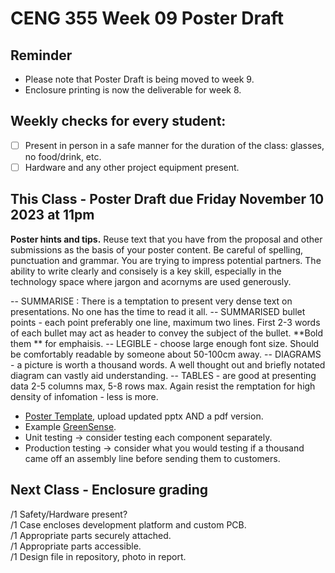 # CENG 355 Week 09 Poster Draft

## Reminder
- Please note that Poster Draft is being moved to week 9.   
- Enclosure printing is now the deliverable for week 8.   

## Weekly checks for every student:
- [ ] Present in person in a safe manner for the duration of the class: glasses, no food/drink, etc.
- [ ] Hardware and any other project equipment present.

## This Class - Poster Draft due Friday November 10 2023 at 11pm
**Poster hints and tips.**
Reuse text that you have from the proposal and other submissions as the basis of your poster content.
Be careful of spelling, punctuation and grammar. You are trying to impress potential partners. The ability to write clearly and consisely is a key skill, especially in the technology space where jargon and acornyms are used generously. 

-- SUMMARISE : There is a temptation to present very dense text on presentations. No one has the time to read it all. 
-- SUMMARISED bullet points - each point preferably one line, maximum two lines. First 2-3 words of each bullet may act as header to convey the subject of the bullet. **Bold them ** for emphaisis. 
-- LEGIBLE - choose large enough font size. Should be comfortably readable by someone about 50-100cm away. 
-- DIAGRAMS - a picture is worth a thousand words. A well thought out and briefly notated diagram can vastly aid understanding. 
-- TABLES - are good at presenting data 2-5 columns max, 5-8 rows max. Again resist the remptation for high density of infomation - less is more.

- [Poster Template](https://github.com/PrototypeZone/ceng355wk05hardwareconnstatus/blob/main/HUM_Poster_Template.pptx), upload updated pptx AND a pdf version.
- Example [GreenSense](https://github.com/ryanmcadie/GreenSense/blob/4c6248bee2d33b034694df6a5dcf572f0dbefccd/Presentations/GreenSensePoster.pptx.pdf).
- Unit testing -> consider testing each component separately.
- Production testing -> consider what you would testing if a thousand came off an assembly line before sending them to customers.

## Next Class - Enclosure grading
/1 Safety/Hardware present?   
/1 Case encloses development platform and custom PCB.   
/1 Appropriate parts securely attached.   
/1 Appropriate parts accessible.   
/1 Design file in repository, photo in report.


